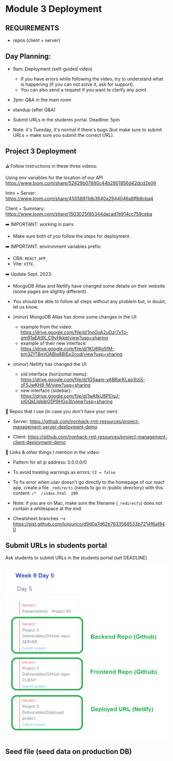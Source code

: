 
# Module 3 Deployment

<!--

Status: 

Slides (shown in the video):

-->



## REQUIREMENTS

- repos (client + server)




## Day Planning:

- 9am: Deployment (self-guided video)
  - If you have errors while following the video, try to understand what is happening (if you can not solve it, ask for support).
  - You can also send a request if you want to clarify any point.

- 2pm: Q&A in the main room

- standup (after Q&A)

- Submit URLs in the students portal. Deadline: 5pm


- Note: it's Tuesday, it's normal if there's bugs (but make sure to submit URLs + make sure you submit the correct URL).





## Project 3 Deployment

⛳ Follow instructions in these three videos:

Using env variables for the location of our API
https://www.loom.com/share/52429b07880c44b2801956d42dcd2e06

Intro + Server:
https://www.loom.com/share/45058811db3640a2944046a8ffb8cba4

Client + Summary:
https://www.loom.com/share/1503025f85344dacad7e914cc759ceba


➡️ IMPORTANT: working in pairs
  - Make sure both of you follow the steps for deployment.


➡️ IMPORTANT: environment variables prefix:
  - CRA: `REACT_APP_`
  - Vite: `VITE_`


➡️ Update Sept. 2023:

- MongoDB Atlas and Netlify have changed some details on their website (some pages are slightly different). 
- You should be able to follow all steps without any problem but, in doubt, let us know.

- (minor) MongoDB Atlas has dome some changes in the UI:
  - example from the video: https://drive.google.com/file/d/1noGvA2uOzr7xTo-gm91aEA9X_C9yHkkq/view?usp=sharing
  - example of their new interface: https://drive.google.com/file/d/1KU6Rg5fM-bm3ZfTBmIOABlq8BlEp2cod/view?usp=sharing

- (minor) Netlify has changed the UI:
  - old interface (horizontal menu): https://drive.google.com/file/d/1GSaam-vABRarKLaq3lzjS-zF5JwKH8-M/view?usp=sharing
  - new interface (sidebar): https://drive.google.com/file/d/1wAfkU8PEIgJ-plGQkLIqbjbG5P9HGo3I/view?usp=sharing



📌 Repos that I use (in case you don't have your own):

- Server: https://github.com/ironhack-rmt-resources/project-management-server-deployment-demo

- Client: https://github.com/ironhack-rmt-resources/project-management-client-deployment-demo



📝 Links & other things I mention in the video:


- Pattern for all ip address: 0.0.0.0/0

- To avoid treating warnings as errors: `CI = false`

- To fix error when user doesn't go directly to the homepage of our react app, create a file `_redirects` (needs to go in /public directory) with this content:   `/*  /index.html  200`

- Note: if you are on Mac, make sure the filename (`_redirects`) does not contain a whitespace at the end.


- Cheatsheet branches --> https://gist.github.com/luisjunco/d9d0a7d62e7633568533b7214f6af840




## Submit URLs in students portal

Ask students to submit URLs in the students portal (set DEADLINE)


![m3 project urls](./images/m3-submit-project-urls.png)



## Seed file (seed data on production DB)

<!-- @LT: share instructions on Slack (no need to demo) -->


